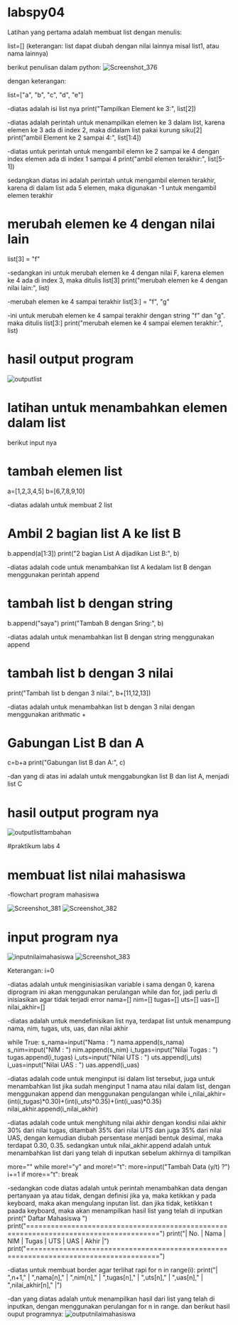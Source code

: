 # labspy04
Latihan yang pertama adalah membuat list dengan menulis:

list=[] 
(keterangan: list dapat diubah dengan nilai lainnya misal list1, atau nama lainnya)

berikut penulisan dalam python:
![Screenshot_376](https://user-images.githubusercontent.com/81457697/143723540-e0c383f8-f17c-44b5-854d-0a695d6ff274.png)

dengan keterangan:

list=["a", "b", "c", "d", "e"]

-diatas adalah isi list nya
print("Tampilkan Element ke 3:", list[2])

-diatas adalah perintah untuk menampilkan elemen ke 3 dalam list, karena elemen ke 3 ada di index 2, maka didalam list pakai kurung siku[2]
print("ambil Element ke 2 sampai 4:", list[1:4]) 

-diatas untuk perintah untuk mengambil elemn ke 2 sampai ke 4 dengan index elemen ada di index 1 sampai 4
print("ambil elemen terakhir:", list[5-1])

sedangkan diatas ini adalah perintah untuk mengambil elemen terakhir, karena di dalam list ada 5 elemen, maka digunakan -1 untuk mengambil elemen terakhir

# merubah elemen ke 4 dengan nilai lain
list[3] = "f" 

-sedangkan ini untuk merubah elemen ke 4 dengan nilai F, karena elemen ke 4 ada di index 3, maka ditulis list[3]
print("merubah elemen ke 4 dengan nilai lain:", list)

-merubah elemen ke 4 sampai terakhir
list[3:] = "f", "g" 

-ini untuk merubah elemen ke 4 sampai terakhir dengan string "f" dan "g". maka ditulis list[3:]
print("merubah elemen ke 4 sampai elemen terakhir:", list)

# hasil output program 
![outputlist](https://user-images.githubusercontent.com/81457697/143723667-3938f848-6ccb-42c2-8281-3c192278418a.png)

# latihan untuk menambahkan elemen dalam list
berikut input nya



# tambah elemen list
a=[1,2,3,4,5]
b=[6,7,8,9,10]

-diatas adalah untuk membuat 2 list

# Ambil 2 bagian list A ke list B
b.append(a[1:3])
print("2 bagian List A dijadikan List B:", b)

-diatas adalah code untuk menambahkan list A kedalam list B dengan menggunakan perintah append

# tambah list b dengan string
b.append("saya")
print("Tambah B dengan Sring:", b)

-diatas adalah untuk menambahkan list B dengan string menggunakan append

# tambah list b dengan 3 nilai
print("Tambah list b dengan 3 nilai:", b+[11,12,13])

-diatas adalah untuk menambahkan list b dengan 3 nilai dengan menggunakan arithmatic +

# Gabungan List B dan A
c=b+a
print("Gabungan list B dan A:", c)

-dan yang di atas ini adalah untuk menggabungkan list B dan list A, menjadi list C

# hasil output program nya
![outputlisttambahan](https://user-images.githubusercontent.com/81457697/143723804-f8bc1947-86b1-4865-b861-6db97f3303b7.png)

#praktikum labs 4

# membuat list nilai mahasiswa
-flowchart program mahasiswa 

![Screenshot_381](https://user-images.githubusercontent.com/81457697/143724671-d6b256f3-1096-4056-9842-f9e87fc73eb5.png)
![Screenshot_382](https://user-images.githubusercontent.com/81457697/143724676-0ac016ae-8917-4657-9a96-a6253df8b9d9.png)

# input program nya
![inputnilaimahasiswa](https://user-images.githubusercontent.com/81457697/143724778-a2a174ba-9414-4e51-9999-a4abf8f40238.png)
![Screenshot_383](https://user-images.githubusercontent.com/81457697/143724828-103ac358-ecd3-41fb-b1d8-330496c09eee.png)

Keterangan:
i=0

-diatas adalah untuk menginisiasikan variable i sama dengan 0, karena diprogram ini akan menggunakan perulangan while dan for, jadi perlu di inisiasikan agar tidak terjadi error
nama=[]
nim=[]
tugas=[]
uts=[]
uas=[]
nilai_akhir=[]

-diatas adalah untuk mendefinisikan list nya, terdapat list untuk menampung nama, nim, tugas, uts, uas, dan nilai akhir

while True:
    s_nama=input("Nama  : ")
    nama.append(s_nama)
    s_nim=input("NIM    : ")
    nim.append(s_nim)
    i_tugas=input("Nilai Tugas  : ")
    tugas.append(i_tugas)
    i_uts=input("Nilai UTS  : ")
    uts.append(i_uts)
    i_uas=input("Nilai UAS    : ")
    uas.append(i_uas)

-diatas adalah code untuk menginput isi dalam list tersebut, juga untuk menambahkan list jika sudah menginput 1 nama atau nilai dalam list, dengan menggunakan append dan menggunakan pengulangan while
i_nilai_akhir=(int(i_tugas)*0.30)+(int(i_uts)*0.35)+(int(i_uas)*0.35)
nilai_akhir.append(i_nilai_akhir)

-diatas adalah code untuk menghitung nilai akhir dengan kondisi nilai akhir 30% dari nilai tugas, ditambah 35% dari nilai UTS dan juga 35% dari nilai UAS, dengan kemudian diubah persentase menjadi bentuk desimal, maka terdapat 0.30, 0.35. sedangkan untuk nilai_akhir.append adalah untuk menambahkan list dari yang telah di inputkan sebelum akhirnya di tampilkan

more=""
   while more!="y" and more!="t":
    more=input("Tambah Data (y/t) ?")
i+=1
if more=="t":
    break

-sedangkan code diatas adalah untuk perintah menambahkan data dengan pertanyaan ya atau tidak, dengan definisi jika ya, maka ketikkan y pada keyboard, maka akan mengulang inputan list. dan jika tidak, ketikkan t paada keyboard, maka akan menampilkan hasil list yang telah di inputkan
print("                                       Daftar Mahasiswa                               ")
print("======================================================================================")
print("|    No.    |    Nama    |   NIM    |    Tugas   |   UTS    |    UAS    |    Akhir   |")
print("======================================================================================")

-diatas untuk membuat border agar terlihat rapi
for n in range(i):
    print("|    ",n+1,"    |    ",nama[n],"    |   ",nim[n],"    |    ",tugas[n],"   |   ",uts[n],"    |    ",uas[n],"    |    ",nilai_akhir[n],"   |")


-dan yang diatas adalah untuk menampilkan hasil dari list yang telah di inputkan, dengan menggunakan perulangan for n in range. dan berikut hasil ouput programnya:
![outputnilaimahasiswa](https://user-images.githubusercontent.com/81457697/143724838-443228ae-488f-4b59-a4a0-9e477f3d4c9d.png)
